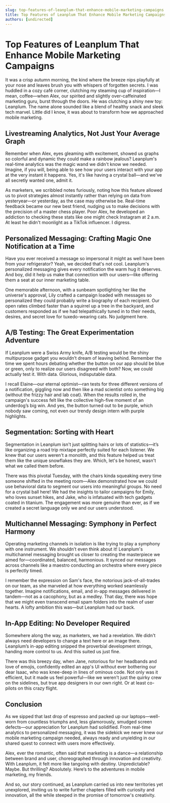 ```yaml
---
slug: top-features-of-leanplum-that-enhance-mobile-marketing-campaigns
title: Top Features of Leanplum That Enhance Mobile Marketing Campaigns
authors: [undirected]
---
```



# Top Features of Leanplum That Enhance Mobile Marketing Campaigns

It was a crisp autumn morning, the kind where the breeze nips playfully at your nose and leaves brush you with whispers of forgotten secrets. I was huddled in a cozy café corner, clutching my steaming cup of inspiration—I mean, coffee—when Alex, our spirited and slightly over-caffeinated marketing guru, burst through the doors. He was clutching a shiny new toy: Leanplum. The name alone sounded like a blend of healthy snack and sleek tech marvel. Little did I know, it was about to transform how we approached mobile marketing.

## Livestreaming Analytics, Not Just Your Average Graph

Remember when Alex, eyes gleaming with excitement, showed us graphs so colorful and dynamic they could make a rainbow jealous? Leanplum's real-time analytics was the magic wand we didn't know we needed. Imagine, if you will, being able to see how your users interact with your app at the very instant it happens. Yes, it's like having a crystal ball—and we've all secretly wanted one, admit it.

As marketers, we scribbled notes furiously, noting how this feature allowed us to pivot strategies almost instantly rather than relying on data from yesteryear—or yesterday, as the case may otherwise be. Real-time feedback became our new best friend, nudging us to make decisions with the precision of a master chess player. Poor Alex, he developed an addiction to checking these stats like one might check Instagram at 2 a.m. At least he didn't moonlight as a TikTok influencer. I digress.

## Personalized Messaging: Crafting Magic One Notification at a Time

Have you ever received a message so impersonal it might as well have been from your refrigerator? Yeah, we decided that's not cool. Leanplum's personalized messaging gives every notification the warm hug it deserves. And boy, did it help us make that connection with our users—like offering them a seat at our inner marketing table.

One memorable afternoon, with a sunbeam spotlighting her like the universe's approval, Lily crafted a campaign loaded with messages so personalized they could probably write a biography of each recipient. Our open rates climbed faster than a squirrel up a tree in the backyard, and customers responded as if we had telepathically tuned in to their needs, desires, and secret love for tuxedo-wearing cats. No judgment here.

## A/B Testing: The Great Experimentation Adventure

If Leanplum were a Swiss Army knife, A/B testing would be the shiny multipurpose gadget you wouldn’t dream of leaving behind. Remember the time we spent hours debating whether the button on our app should be blue or green, only to realize our users disagreed with both? Now, we could actually test it. With data. Glorious, indisputable data.

I recall Elaine—our eternal optimist—ran tests for three different versions of a notification, giggling now and then like a mad scientist onto something big (without the frizzy hair and lab coat). When the results rolled in, the campaign's success felt like the collective high-five moment of an underdog’s big win. And yes, the button turned out to be purple, which nobody saw coming, not even our trendy design intern with purple highlights.

## Segmentation: Sorting with Heart

Segmentation in Leanplum isn't just splitting hairs or lots of statistics—it’s like organizing a road trip mixtape perfectly suited for each listener. We knew that our users weren't a monolith, and this feature helped us treat them like the unique snowflakes they are. Which, let's be honest, wasn't what we called them before.

There was this pivotal Tuesday, with the chairs kinda squeaking every time someone shifted in the meeting room—Alex demonstrated how we could use behavioral data to segment our users into meaningful groups. No need for a crystal ball here! We had the insights to tailor campaigns for Emily, who loves sunset hikes, and Jake, who is infatuated with tech gadgets coated in titanium. The engagement was more genuine than ever, as if we created a secret language only we and our users understood.

## Multichannel Messaging: Symphony in Perfect Harmony

Operating marketing channels in isolation is like trying to play a symphony with one instrument. We shouldn’t even think about it! Leanplum's multichannel messaging brought us closer to creating the masterpiece we aimed for—coordinated, balanced, harmonious. It synced our messages across channels like a maestro conducting an orchestra where every piece is perfectly timed.

I remember the expression on Sam's face, the notorious jack-of-all-trades on our team, as she marveled at how everything worked seamlessly together. Imagine notifications, email, and in-app messages delivered in tandem—not as a cacophony, but as a medley. That day, there was hope that we might even transcend email spam folders into the realm of user hearts. A lofty ambition this was—but Leanplum had our back.

## In-App Editing: No Developer Required

Somewhere along the way, as marketers, we had a revelation. We didn't always need developers to change a text here or an image there. Leanplum’s in-app editing snipped the proverbial development strings, handing more control to us. And this suited us just fine.

There was this breezy day, when Jane, notorious for her headbands and love of emojis, confidently edited an app's UI without ever bothering our dear Isaac, who was knee-deep in lines of ominous code. Not only was it efficient, but it made us feel powerful—like we weren't just the quirky crew on the sidelines, but true app designers in our own right. Or at least co-pilots on this crazy flight.

## Conclusion

As we sipped that last drop of espresso and packed up our laptops—well-worn from countless triumphs and, less glamorously, smudged screen defects—our appreciation for Leanplum had solidified. From real-time analytics to personalized messaging, it was the sidekick we never knew our mobile marketing campaign needed, always ready and unyielding in our shared quest to connect with users more effectively.

Alex, ever the romantic, often said that marketing is a dance—a relationship between brand and user, choreographed through innovation and creativity. With Leanplum, it felt more like tangoing with destiny. Unpredictable? Maybe. But thrilling? Absolutely. Here’s to the adventures in mobile marketing, my friends.

And so, our story continued, as Leanplum carried us into new territories yet unexplored, inviting us to write further chapters filled with curiosity and innovation, all the while steeped in the promise of tomorrow's creativity.